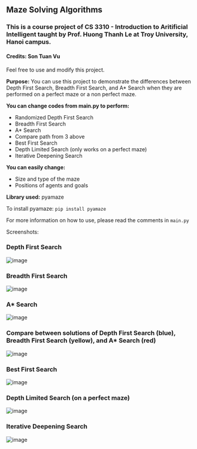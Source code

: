 ## Maze Solving Algorithms
### This is a course project of CS 3310 - Introduction to Aritificial Intelligent taught by Prof. Huong Thanh Le at Troy University, Hanoi campus.

#### Credits: Son Tuan Vu
Feel free to use and modify this project.

**Purpose:**
You can use this project to demonstrate the differences between Depth First Search, Breadth First Search, and A* Search when they are performed on a perfect maze or a non perfect maze.

**You can change codes from main.py to perform:**
* Randomized Depth First Search
* Breadth First Search
* A* Search
* Compare path from 3 above
* Best First Search
* Depth Limited Search (only works on a perfect maze)
* Iterative Deepening Search

**You can easily change:**
* Size and type of the maze
* Positions of agents and goals

**Library used:** pyamaze

To install pyamaze:
`pip install pyamaze`

 For more information on how to use, please read the comments in `main.py`
 
 Screenshots:
 ### Depth First Search
 ![image](https://user-images.githubusercontent.com/73065657/144540682-5a6ec81d-f2f0-43ff-be1a-7957f6d4a2db.png)
 ### Breadth First Search
![image](https://user-images.githubusercontent.com/73065657/144540903-525e35ae-c763-4af6-8999-c18db31cde17.png)
### A* Search
![image](https://user-images.githubusercontent.com/73065657/144540968-eb6d8b92-5a10-4451-9d24-f8bd5d2cfa7b.png)
### Compare between solutions of Depth First Search (blue), Breadth First Search (yellow), and A* Search (red)
![image](https://user-images.githubusercontent.com/73065657/144541219-cb4bb60d-c87e-411b-a37e-a8357d0f63d8.png)
### Best First Search
![image](https://user-images.githubusercontent.com/73065657/144541289-e0870972-0989-4bc6-8709-9a481860e96e.png)
### Depth Limited Search (on a perfect maze)
![image](https://user-images.githubusercontent.com/73065657/144542170-99c5b979-cb1e-4372-97c7-3983cb2be1bf.png)
### Iterative Deepening Search
![image](https://user-images.githubusercontent.com/73065657/144542105-bce0abe3-becf-41d9-bf90-849142f4d3ee.png)


